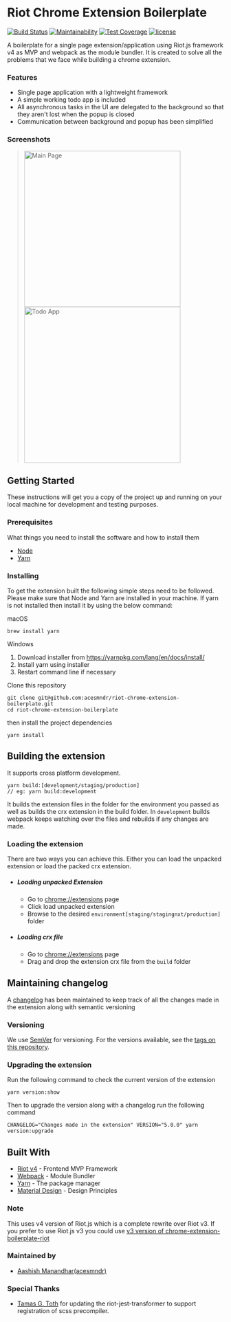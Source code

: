 # Riot Chrome Extension Boilerplate
[![Build Status](https://travis-ci.org/Acesmndr/chrome-extension-boilerplate-riot.svg?branch=master)](https://travis-ci.org/Acesmndr/chrome-extension-boilerplate-riot)
[![Maintainability](https://api.codeclimate.com/v1/badges/454ecbf346f2744ccee4/maintainability)](https://codeclimate.com/github/Acesmndr/chrome-extension-boilerplate-riot/maintainability)
[![Test Coverage](https://api.codeclimate.com/v1/badges/454ecbf346f2744ccee4/test_coverage)](https://codeclimate.com/github/Acesmndr/chrome-extension-boilerplate-riot/test_coverage)
[![license](https://img.shields.io/npm/l/express.svg)]()

A boilerplate for a single page extension/application using Riot.js framework v4 as MVP and webpack as the module bundler.
It is created to solve all the problems that we face while building a chrome extension.

### Features
* Single page application with a lightweight framework
* A simple working todo app is included
* All asynchronous tasks in the UI are delegated to the background so that they aren't lost when the popup is closed
* Communication between background and popup has been simplified

### Screenshots
><img width="363" alt="Main Page" src="https://user-images.githubusercontent.com/4254571/65899879-6646d200-e3d4-11e9-93c9-db8853515edf.png">
><img width="363" alt="Todo App" src="https://user-images.githubusercontent.com/4254571/65899881-66df6880-e3d4-11e9-9b4c-a6908b1fe85b.png">

## Getting Started

These instructions will get you a copy of the project up and running on your local machine for development and testing purposes.

### Prerequisites

What things you need to install the software and how to install them

* [Node](https://nodejs.org/)
* [Yarn](https://yarnpkg.com/)

### Installing

To get the extension built the following simple steps need to be followed. Please make sure that Node and Yarn are installed in your machine. If yarn is not installed then install it by using the below command:

macOS

```
brew install yarn
```

Windows

1. Download installer from https://yarnpkg.com/lang/en/docs/install/
2. Install yarn using installer
3. Restart command line if necessary

Clone this repository

```
git clone git@github.com:acesmndr/riot-chrome-extension-boilerplate.git
cd riot-chrome-extension-boilerplate
```

then install the project dependencies
```
yarn install
```

## Building the extension

It supports cross platform development. 

```
yarn build:[development/staging/production]
// eg: yarn build:development
```

It builds the extension files in the folder for the environment you passed as well as builds the crx extension in the build folder.
In `development` builds webpack keeps watching over the files and rebuilds if any changes are made. 

### Loading the extension

There are two ways you can achieve this. Either you can load the unpacked extension or load the packed crx extension.

* ##### Loading unpacked Extension

    * Go to [chrome://extensions](chrome://extensions) page
    * Click load unpacked extension
    * Browse to the desired `environment[staging/stagingnxt/production]` folder

* ##### Loading crx file

    * Go to [chrome://extensions](chrome://extensions) page
    * Drag and drop the extension crx file from the `build` folder

## Maintaining changelog

A [changelog](https://github.com/Acesmndr/chrome-extension-boilerplate-riot/blob/master/changelog.md) has been maintained to keep track of all the changes made in the extension along with semantic versioning

### Versioning

We use [SemVer](http://semver.org/) for versioning. For the versions available, see the [tags on this repository](https://github.com/Acesmndr/chrome-extension-boilerplate-riot/tags).

### Upgrading the extension

Run the following command to check the current version of the extension
```
yarn version:show
```
Then to upgrade the version along with a changelog run the following command
```
CHANGELOG="Changes made in the extension" VERSION="5.0.0" yarn version:upgrade
```

## Built With

* [Riot v4](https://riot.js.org/) - Frontend MVP Framework
* [Webpack](https://webpack.js.org/concepts/) - Module Bundler
* [Yarn](https://yarnpkg.com/en) - The package manager
* [Material Design](https://material.io/guidelines/material-design/introduction.html#introduction-goals) - Design Principles

### Note
This uses v4 version of Riot.js which is a complete rewrite over Riot v3. If you prefer to use Riot.js v3 you could use [v3 version of chrome-extension-boilerplate-riot](https://github.com/Acesmndr/chrome-extension-boilerplate-riot/tree/riot-v3)

### Maintained by
* [Aashish Manandhar(acesmndr)](https://github.com/acesmndr)

### Special Thanks
* [Tamas G. Toth](https://github.com/tompascall) for updating the riot-jest-transformer to support registration of scss precompiler.

